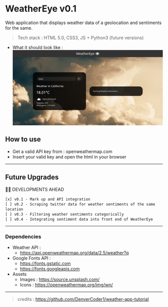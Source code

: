 # WeatherEye v0.1
Web application that displays weather data of a geolocation and sentiments for the same.
> Tech stack : HTML 5.0, CSS3, JS + Python3 (future versions)

- What it should look like : ![display 0.1](/assets/0-1.png)

## How to use
- Get a valid API key from : openweathermap.com
- Insert your valid key and open the html in your browser 

---
## Future Upgrades
:construction_worker_man: DEVELOPMENTS AHEAD
```
[x] v0.1 - Mark up and API integration
[ ] v0.2 - Scraping twitter data for weather sentiments of the same location
[ ] v0.3 - Filtering weather sentiments categorically
[ ] v0.4 - Integrating sentiment data into front end of WeatherEye
```

---
### Dependencies 

- Weather API : 
  - https://api.openweathermap.org/data/2.5/weather?q
- Google Fonts API : 
  - https://fonts.gstatic.com
  - https://fonts.googleapis.com
- Assets 
  - Images : https://source.unsplash.com/
  - Icons :  https://openweathermap.org/img/wn/
---

> credits : https://github.com/DenverCoder1/weather-app-tutorial
